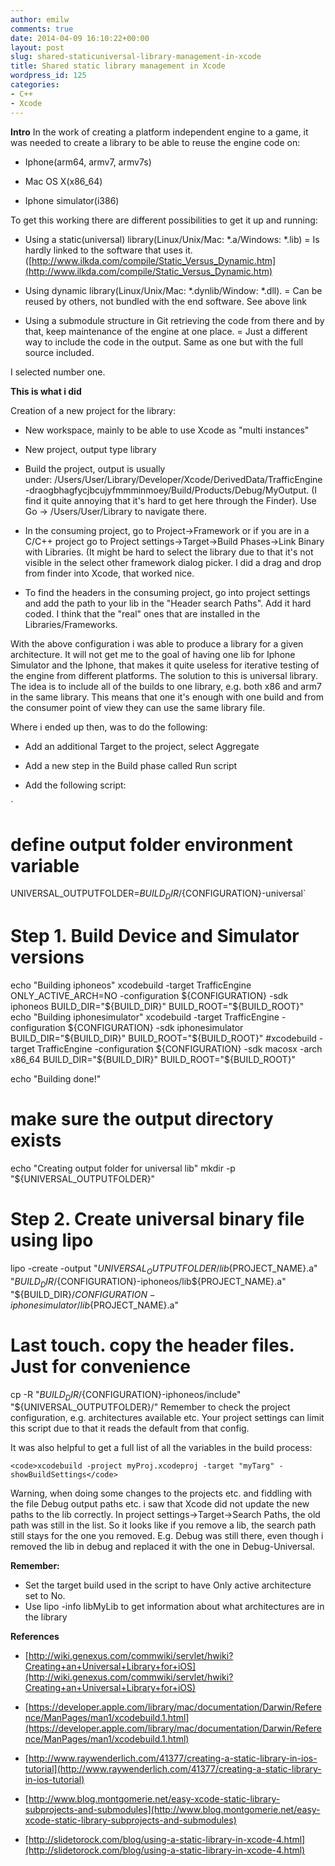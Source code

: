 ```yaml
---
author: emilw
comments: true
date: 2014-04-09 16:10:22+00:00
layout: post
slug: shared-staticuniversal-library-management-in-xcode
title: Shared static library management in Xcode
wordpress_id: 125
categories:
- C++
- Xcode
---
```


**Intro**
In the work of creating a platform independent engine to a game, it was needed to create a library to be able to reuse the engine code on:



	
  * Iphone(arm64, armv7, armv7s)

	
  * Mac OS X(x86_64)

	
  * Iphone simulator(i386)


To get this working there are different possibilities to get it up and running:

	
  * Using a static(universal) library(Linux/Unix/Mac: *.a/Windows: *.lib) = Is hardly linked to the software that uses it.([http://www.ilkda.com/compile/Static_Versus_Dynamic.htm](http://www.ilkda.com/compile/Static_Versus_Dynamic.htm)

	
  * Using dynamic library(Linux/Unix/Mac: *.dynlib/Window: *.dll). = Can be reused by others, not bundled with the end software. See above link

	
  * Using a submodule structure in Git retrieving the code from there and by that, keep maintenance of the engine at one place. = Just a different way to include the code in the output. Same as one but with the full source included.


I selected number one.

**This is what i did**

Creation of a new project for the library:



	
  * New workspace, mainly to be able to use Xcode as "multi instances"

	
  * New project, output type library

	
  * Build the project, output is usually under: /Users/User/Library/Developer/Xcode/DerivedData/TrafficEngine-draogbhagfycjbcujyfmmminmoey/Build/Products/Debug/MyOutput.
(I find it quite annoying that it's hard to get here through the Finder). Use Go -> /Users/User/Library to navigate there.

	
  * In the consuming project, go to Project->Framework or if you are in a C/C++ project go to Project settings->Target->Build Phases->Link Binary with Libraries.
(It might be hard to select the library due to that it's not visible in the select other framework dialog picker. I did a drag and drop from finder into Xcode, that worked nice.

	
  * To find the headers in the consuming project, go into project settings and add the path to your lib in the "Header search Paths". Add it hard coded. I think that the "real" ones that are installed in the Libraries/Frameworks.


With the above configuration i was able to produce a library for a given architecture. It will not get me to the goal of having one lib for Iphone Simulator and the Iphone, that makes it quite useless for iterative testing of the engine from different platforms. The solution to this is universal library. The idea is to include all of the builds to one library, e.g. both x86 and arm7 in the same library. This means that one it's enough with one build and from the consumer point of view they can use the same library file.

Where i ended up then, was to do the following:

	
  * Add an additional Target to the project, select Aggregate

	
  * Add a new step in the Build phase called Run script

	
  * Add the following script:


`
# define output folder environment variable
UNIVERSAL_OUTPUTFOLDER=${BUILD_DIR}/${CONFIGURATION}-universal`

# Step 1. Build Device and Simulator versions
echo "Building iphoneos"
xcodebuild -target TrafficEngine ONLY_ACTIVE_ARCH=NO -configuration ${CONFIGURATION} -sdk iphoneos BUILD_DIR="${BUILD_DIR}" BUILD_ROOT="${BUILD_ROOT}"
echo "Building iphonesimulator"
xcodebuild -target TrafficEngine -configuration ${CONFIGURATION} -sdk iphonesimulator BUILD_DIR="${BUILD_DIR}" BUILD_ROOT="${BUILD_ROOT}"
#xcodebuild -target TrafficEngine -configuration ${CONFIGURATION} -sdk macosx -arch x86_64 BUILD_DIR="${BUILD_DIR}" BUILD_ROOT="${BUILD_ROOT}"

echo "Building done!"
# make sure the output directory exists
echo "Creating output folder for universal lib"
mkdir -p "${UNIVERSAL_OUTPUTFOLDER}"

# Step 2. Create universal binary file using lipo
lipo -create -output "${UNIVERSAL_OUTPUTFOLDER}/lib${PROJECT_NAME}.a" "${BUILD_DIR}/${CONFIGURATION}-iphoneos/lib${PROJECT_NAME}.a" "${BUILD_DIR}/${CONFIGURATION}-iphonesimulator/lib${PROJECT_NAME}.a"

# Last touch. copy the header files. Just for convenience
cp -R "${BUILD_DIR}/${CONFIGURATION}-iphoneos/include" "${UNIVERSAL_OUTPUTFOLDER}/"
Remember to check the project configuration, e.g. architectures available etc. Your project settings can limit this script due to that it reads the default from that config.

It was also helpful to get a full list of all the variables in the build process:



    
    <code>xcodebuild -project myProj.xcodeproj -target "myTarg" -showBuildSettings</code>




Warning, when doing some changes to the projects etc. and fiddling with the file Debug output paths etc. i saw that Xcode did not update the new paths to the lib correctly. In project settings->Target->Search Paths, the old path was still in the list. So it looks like if you remove a lib, the search path still stays for the one you removed.
E.g. Debug was still there, even though i removed the lib in debug and replaced it with the one in Debug-Universal.



**Remember:**

- Set the target build used in the script to have Only active architecture set to No.
- Use lipo -info libMyLib to get information about what architectures are in the library

**References**



	
  * [http://wiki.genexus.com/commwiki/servlet/hwiki?Creating+an+Universal+Library+for+iOS](http://wiki.genexus.com/commwiki/servlet/hwiki?Creating+an+Universal+Library+for+iOS)

	
  * [https://developer.apple.com/library/mac/documentation/Darwin/Reference/ManPages/man1/xcodebuild.1.html](https://developer.apple.com/library/mac/documentation/Darwin/Reference/ManPages/man1/xcodebuild.1.html)

	
  * [http://www.raywenderlich.com/41377/creating-a-static-library-in-ios-tutorial](http://www.raywenderlich.com/41377/creating-a-static-library-in-ios-tutorial)

	
  * [http://www.blog.montgomerie.net/easy-xcode-static-library-subprojects-and-submodules](http://www.blog.montgomerie.net/easy-xcode-static-library-subprojects-and-submodules)

	
  * [http://slidetorock.com/blog/using-a-static-library-in-xcode-4.html](http://slidetorock.com/blog/using-a-static-library-in-xcode-4.html)


